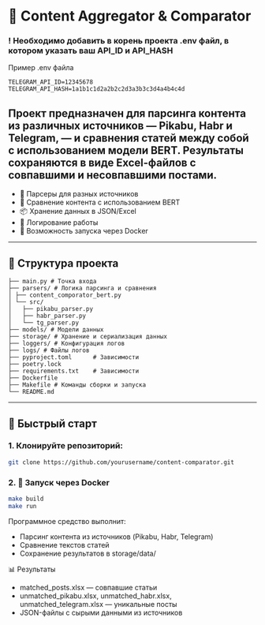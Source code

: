 # 📰 Content Aggregator & Comparator


### ! Необходимо добавить в корень проекта .env файл, в котором указать ваш API_ID и API_HASH
Пример .env файла

```dotenv
TELEGRAM_API_ID=12345678
TELEGRAM_API_HASH=1a1b1c1d2a2b2c2d3a3b3c3d4a4b4c4d
```


## Проект предназначен для **парсинга контента** из различных источников — **Pikabu**, **Habr** и **Telegram**, — и **сравнения статей** между собой с использованием модели BERT. Результаты сохраняются в виде Excel-файлов с совпавшими и несовпавшими постами.

- 🧩 Парсеры для разных источников
- 🤖 Сравнение контента с использованием BERT
- 📦 Хранение данных в JSON/Excel
- 📜 Логирование работы
- 🐳 Возможность запуска через Docker

---

## 📂 Структура проекта

```text
├── main.py # Точка входа
├── parsers/ # Логика парсинга и сравнения
│ ├── content_comporator_bert.py
│ └── src/
│   ├── pikabu_parser.py
│   ├── habr_parser.py
│   └── tg_parser.py
├── models/ # Модели данных
├── storage/ # Хранение и сериализация данных
├── loggers/ # Конфигурация логов
├── logs/ # Файлы логов
├── pyproject.toml      # Зависимости
├── poetry.lock
├── requirements.txt    # Зависимости
├── Dockerfile
├── Makefile # Команды сборки и запуска
└── README.md
```

---

## 🚀 Быстрый старт

### 1. Клонируйте репозиторий:
   ```bash
   git clone https://github.com/yourusername/content-comparator.git
   ```
   
### 2. 🐳 Запуск через Docker
   ``` bash
   make build
   make run
   ```

Программное средство выполнит:

- Парсинг контента из источников (Pikabu, Habr, Telegram)
- Сравнение текстов статей
- Сохранение результатов в storage/data/

📊 Результаты
- matched_posts.xlsx — совпавшие статьи
- unmatched_pikabu.xlsx, unmatched_habr.xlsx, unmatched_telegram.xlsx — уникальные посты
- JSON-файлы с сырыми данными из источников
